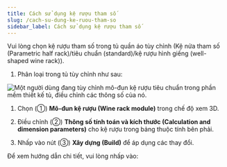 ```yaml
---
title: Cách sử dụng kệ rượu tham số
slug: /cach-su-dung-ke-ruou-tham-so
sidebar_label: Cách sử dụng kệ rượu tham số
---
```


Vui lòng chọn kệ rượu tham số trong tủ quần áo tùy chỉnh (Kệ nửa tham số (Parametric half rack)/tiêu chuẩn (standard)/kệ rượu hình giếng (well-shaped wine rack)).

1. Phân loại trong tủ tùy chỉnh như sau:

![Một người dùng đang tùy chỉnh mô-đun kệ rượu tiêu chuẩn trong phần mềm thiết kế tủ, điều chỉnh các thông số của nó.](https://storage.googleapis.com/jegavn_kb/images/4e379960-b78b-4f35-830d-8c796ca94698.png)

1. Chọn (①) **Mô-đun kệ rượu (Wine rack module)** trong chế độ xem 3D.

2. Điều chỉnh (②) **Thông số tính toán và kích thước (Calculation and dimension parameters)** cho kệ rượu trong bảng thuộc tính bên phải.

3. Nhấp vào nút (③) **Xây dựng (Build)** để áp dụng các thay đổi.

Để xem hướng dẫn chi tiết, vui lòng nhấp vào: